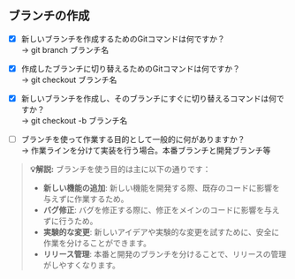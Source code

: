 ## ブランチの作成
- [x] 新しいブランチを作成するためのGitコマンドは何ですか？  
→  git branch ブランチ名

- [x] 作成したブランチに切り替えるためのGitコマンドは何ですか？  
→  git checkout ブランチ名

- [x] 新しいブランチを作成し、そのブランチにすぐに切り替えるコマンドは何ですか？  
→  git checkout -b ブランチ名

- [ ] ブランチを使って作業する目的として一般的に何がありますか？  
→  作業ラインを分けて実装を行う場合。本番ブランチと開発ブランチ等  
> **💡解説:**
> ブランチを使う目的は主に以下の通りです：
> - **新しい機能の追加**: 新しい機能を開発する際、既存のコードに影響を与えずに作業するため。
> - **バグ修正**: バグを修正する際に、修正をメインのコードに影響を与えずに行うため。
> - **実験的な変更**: 新しいアイデアや実験的な変更を試すために、安全に作業を分けることができます。
> - **リリース管理**: 本番と開発のブランチを分けることで、リリースの管理がしやすくなります。
